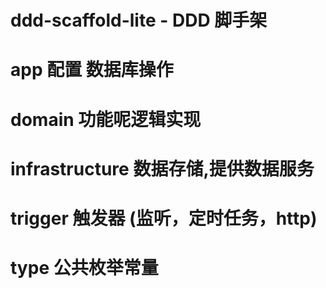 # ddd-scaffold-lite - DDD 脚手架

# app       配置  数据库操作
# domain    功能呢逻辑实现
# infrastructure   数据存储,提供数据服务
# trigger   触发器 (监听，定时任务，http)
# type      公共枚举常量